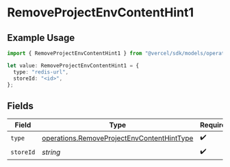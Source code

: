# RemoveProjectEnvContentHint1

## Example Usage

```typescript
import { RemoveProjectEnvContentHint1 } from "@vercel/sdk/models/operations/removeprojectenv.js";

let value: RemoveProjectEnvContentHint1 = {
  type: "redis-url",
  storeId: "<id>",
};
```

## Fields

| Field                                                                                                    | Type                                                                                                     | Required                                                                                                 | Description                                                                                              |
| -------------------------------------------------------------------------------------------------------- | -------------------------------------------------------------------------------------------------------- | -------------------------------------------------------------------------------------------------------- | -------------------------------------------------------------------------------------------------------- |
| `type`                                                                                                   | [operations.RemoveProjectEnvContentHintType](../../models/operations/removeprojectenvcontenthinttype.md) | :heavy_check_mark:                                                                                       | N/A                                                                                                      |
| `storeId`                                                                                                | *string*                                                                                                 | :heavy_check_mark:                                                                                       | N/A                                                                                                      |